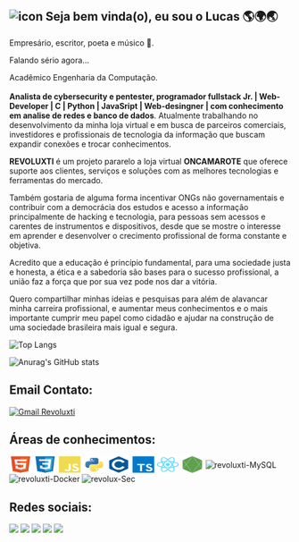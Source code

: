 ## <img src="https://github.com/user-attachments/assets/8ba10572-74d8-4724-904c-96fc9be32d89" alt="icon" width="30"/> Seja bem vinda(o), eu sou o Lucas 🌎🌍🌏


Empresário, escritor, poeta e músico 🤭.

  Falando sério agora... 
  
Acadêmico Engenharia da Computação.<br><br>
<strong>Analista de cybersecurity e pentester, programador fullstack Jr. | Web-Developer | C | Python | JavaSript | Web-desingner | com conhecimento em analise de redes e banco de dados</strong>. Atualmente trabalhando no desenvolvimento da minha loja virtual e em busca de parceiros comerciais, investidores e profissionais de tecnologia da informação que buscam expandir conexões e trocar conhecimentos.

<strong>REVOLUXTI</strong> é um projeto pararelo a loja virtual <strong>ONCAMAROTE</strong> que oferece suporte aos clientes, serviços e soluções com as melhores tecnologias e ferramentas do mercado.

  Também gostaria de alguma forma incentivar ONGs não governamentais e contribuir com a democrácia dos estudos e acesso a informação principalmente de hacking e tecnologia, para pessoas sem acessos e carentes de instrumentos e dispositivos, desde que se mostre o interesse em aprender e desenvolver o crecimento profissional de forma constante e objetiva.

  Acredito que a educação é princípio fundamental, para uma sociedade justa e honesta, a ética e a sabedoria são bases para o sucesso profissional, a união faz a força que por sua vez pode nos dar a vitória.

  Quero compartilhar minhas ideias e pesquisas para além de alavancar minha carreira profissional, e aumentar meus conhecimentos e o mais importante cumprir meu papel como cidadão e ajudar na construção de uma sociedade brasileira mais igual e segura.



<p>
  <img 
    src="https://github-readme-stats.vercel.app/api/top-langs/?username=revoluxti&hide_progress=false&theme=merko" 
    width="400"
    height="400"
    alt="Top Langs"
  />
</p>
<p>
  <img 
    src="https://github-readme-stats.vercel.app/api?username=revoluxti&theme=merko&show_icons=true" 
    width="400" 
    height="400"
    alt="Anurag's GitHub stats"
  />
</p>


## Email Contato: 
<a href="mailto:revoluxti@gmail.com" target="_blank"><img src="https://img.shields.io/badge/-Gmail-%23333?style=for-the-badge&logo=gmail&logoColor=white" alt="Gmail Revoluxti">
  </a>
  
## Áreas de conhecimentos:
<div style="display: inline_block">
  <img align="center" alt="revoluxti-HTML" height="30" width="40" src="https://raw.githubusercontent.com/devicons/devicon/master/icons/html5/html5-original.svg">
  <img align="center" alt="revoluxti-CSS" height="30" width="40" src="https://raw.githubusercontent.com/devicons/devicon/master/icons/css3/css3-original.svg">
  <img align="center" alt="revoluxti-Js" height="30" width="40" src="https://raw.githubusercontent.com/devicons/devicon/master/icons/javascript/javascript-plain.svg">
  <img align="center" alt="revoluxti-Python" height="30" width="40" src="https://raw.githubusercontent.com/devicons/devicon/master/icons/python/python-original.svg">
  <img align="center" alt="revoluxti-C" height="30" width="40" src="https://raw.githubusercontent.com/devicons/devicon/master/icons/c/c-plain.svg">
  <img align="center" alt="revolux-Ts" height="30" width="40" src="https://raw.githubusercontent.com/devicons/devicon/master/icons/typescript/typescript-plain.svg">
  <img align="center" alt="revolux-React" height="30" width="40" src="https://raw.githubusercontent.com/devicons/devicon/master/icons/react/react-original.svg">
  <img align="center" alt="revoluxti-Node" height="30" width="40" src="https://raw.githubusercontent.com/devicons/devicon/master/icons/nodejs/nodejs-plain.svg">
  <img align="center" alt="revoluxti-MySQL" height="30" width="40" src="https://github.com/user-attachments/assets/8eef667c-2a70-45c2-9343-f34a1ec782e0">
  <img align="center" alt="revoluxti-Docker" height="30" width="40"  src="https://img.icons8.com/?size=100&id=22813&format=png&color=000000">
  <img align="center" alt="revolux-Sec" height="30" width="30" src="https://github.com/user-attachments/assets/4da3bcca-e460-4fe4-ada3-2396545fb60d">

  
## Redes sociais:
  <a href="https://www.linkedin.com/in/revoluxti" target="_blank"><img src="https://img.shields.io/badge/-LinkedIn-%230077B5?style=for-the-badge&logo=linkedin&logoColor=white" target="_blank"></a>
  <a href="https://instagram.com/revoluxti" target="_blank"><img src="https://img.shields.io/badge/-Instagram-%23E4405F?style=for-the-badge&logo=instagram&logoColor=white" target="_blank"></a>
  <a href="https://www.facebook.com/revoluxti" target="_blank"><img src="https://img.shields.io/badge/-Facebook-%230077B5?style=for-the-badge&logo=linkedin&logoColor=white" target="_blank"></a>
  <a href="https://www.youtube.com/channel/revoluxti" target="_blank"><img src="https://img.shields.io/badge/YouTube-FF0000?style=for-the-badge&logo=youtube&logoColor=white" target="_blank"></a>
  <a href="https://www.twitch.tv/revoluxti" target="_blank"><img src="https://img.shields.io/badge/Twitch-9146FF?style=for-the-badge&logo=twitch&logoColor=white" target="_blank"></a>
</div>

<!--**revoluxti/revoluxti** is a ✨ _special_ ✨ repository because its `README.md` (this file) appears on your GitHub profile.

fonte readme.md
https://github.com/anuraghazra/github-readme-stats/blob/master/readme.md#deploy-on-your-own-vercel-instance

win + (.) = abre caixa de emogi
-->
